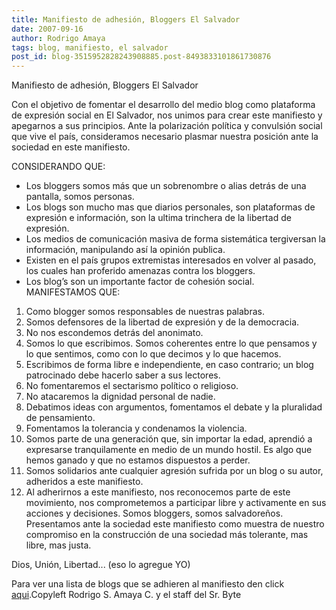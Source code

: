 ```yaml
---
title: Manifiesto de adhesión, Bloggers El Salvador
date: 2007-09-16
author: Rodrigo Amaya
tags: blog, manifiesto, el salvador
post_id: blog-3515952828243908885.post-8493833101861730876
---
```


Manifiesto de adhesión, Bloggers El Salvador

Con el
      objetivo de fomentar el desarrollo del medio blog como plataforma de expresión social en El
      Salvador, nos unimos para crear este manifiesto y apegarnos a sus principios. Ante la
      polarización política y convulsión social que vive el país, consideramos necesario plasmar
      nuestra posición ante la sociedad en este manifiesto.

CONSIDERANDO QUE:

- Los bloggers somos más que un sobrenombre o alias detrás de una pantalla, somos personas.
- Los blogs son mucho mas que diarios personales, son plataformas de expresión e información, son la ultima trinchera de la libertad de expresión.
- Los medios de comunicación masiva de forma sistemática tergiversan la información, manipulando así la opinión publica.
- Existen en el país grupos extremistas interesados en volver al pasado, los cuales han proferido amenazas contra los bloggers.
- Los blog’s son un importante factor de cohesión social.
MANIFESTAMOS QUE:

1. Como blogger somos responsables de nuestras palabras.
2. Somos defensores de la libertad de expresión y de la democracia.
3. No nos escondemos detrás del anonimato.
4. Somos lo que escribimos. Somos coherentes entre lo que pensamos y lo que sentimos, como con lo que decimos y lo que hacemos.
5. Escribimos de forma libre e independiente, en caso contrario; un blog patrocinado debe hacerlo saber a sus lectores.
6. No fomentaremos el sectarismo político o religioso.
7. No atacaremos la dignidad personal de nadie.
8. Debatimos ideas con argumentos, fomentamos el debate y la pluralidad de pensamiento.
9. Fomentamos la tolerancia y condenamos la violencia.
10. Somos parte de una generación que, sin importar la edad, aprendió a expresarse tranquilamente en medio de un mundo hostil. Es algo que hemos ganado y que no estamos dispuestos a perder.
11. Somos solidarios ante cualquier agresión sufrida por un blog o su autor, adheridos a este manifiesto.
12. Al adherirnos a este manifiesto, nos reconocemos parte de este movimiento, nos comprometemos a participar libre y activamente en sus acciones y decisiones.
Somos bloggers, somos salvadoreños. Presentamos ante la
      sociedad este manifiesto como muestra de nuestro compromiso en la construcción de una sociedad
      más tolerante, mas libre, mas justa.

Dios, Unión, Libertad... (eso lo
      agregue YO)

Para ver una lista de blogs que se adhieren al manifiesto
      den click [aqui](http://www.svbloggers.ysifueraposible.org/).Copyleft Rodrigo S. Amaya C. y el staff del Sr.
      Byte